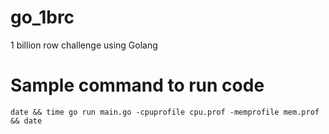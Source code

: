 # go_1brc
1 billion row challenge using Golang

# Sample command to run code
```shell
date && time go run main.go -cpuprofile cpu.prof -memprofile mem.prof && date
```
